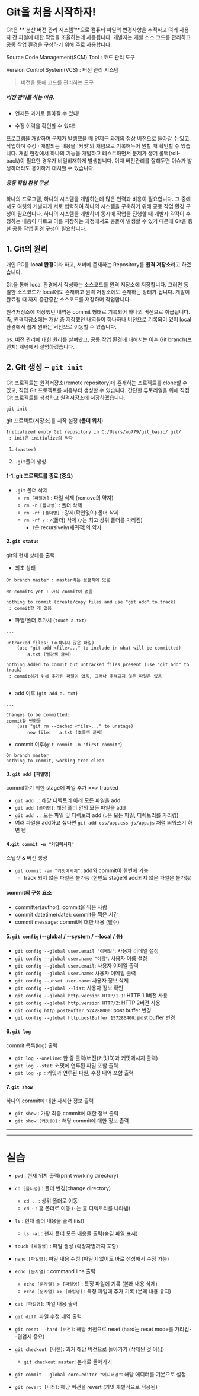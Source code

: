 # Git을 처음 시작하자!



Git은 **'분산 버전 관리 시스템'**으로 컴퓨터 파일의 변경사항을 추적하고 여러 사용자 간 파일에 대한 작업을 조율하는데 사용됩니다. 개발자는 개발 소스 코드를 관리하고 공동 작업 환경을 구성하기 위해 주로 사용합니다.



Source Code Management(SCM) Tool : 코드 관리 도구

Version Control System(VCS) : 버전 관리 시스템

> 버전을 통해 코드를 관리하는 도구



##### 버전 관리를 하는 이유.

* 언제든 과거로 돌아갈 수 있다!

* 수정 이력을 확인할 수 있다!

프로그램을 개발하며 문제가 발생했을 때 언제든 과거의 정상 버전으로 돌아갈 수 있고, 작업하며 수정 · 개발되는 내용을 '커밋'의 개념으로 기록해두어 원할 때 확인할 수 있습니다. 개발 현장에서 하나의 기능을 개발하고 테스트하면서 문제가 생겨 롤백(roll-back)이 필요한 경우가 비일비재하게 발생합니다. 이때 버전관리를 잘해두면 이슈가 발생하더라도 용이하게 대처할 수 있습니다.



##### 공동 작업 환경 구성.

하나의 프로그램, 하나의 시스템을 개발하는데 많은 인력과 비용이 필요합니다. 그 중에서도 여럿의 개발자가 서로 협력하여 하나의 시스템을 구축하기 위해 공동 작업 환경 구성이 필요합니다. 하나의 시스템을 개발하며 동시에 작업을 진행할 때 개발자 각각이 수정하는 내용이 다르고 이를 저장하는 과정에서도 충돌이 발생할 수 있기 때문에 Git을 통한 공동 작업 환경 구성이 필요합니다.





## 1. Git의 원리



개인 PC를 **local 환경**이라 하고,
서버에 존재하는 Repository를 **원격 저장소**라고 하겠습니다. 

Git을 통해 local 환경에서 작성하는 소스코드를 원격 저장소에 저장합니다. 그러면 동일한 소스코드가 local에도 존재하고 원격 저장소에도 존재하는 상태가 됩니다. 개발이 완료될 때 까지 중간중간 소스코드를 저장하며 작업합니다. 

원격저장소에 저장했던 내역은 commit 형태로 기록되어 하나의 버전으로 취급됩니다. 즉, 원격저장소에는 개발 중 저장했던 내역들이 하나하나 버전으로 기록되어 있어 local 환경에서 쉽게 원하는 버전으로 이동할 수 있습니다.

ps. 버전 관리에 대한 원리를 살펴봤고, 공동 작업 환경에 대해서는 이후 Git branch(브랜치) 개념에서 설명하겠습니다.





## 2. Git 생성	~	`git init`



Git 프로젝트는 원격저장소(remote repository)에 존재하는 프로젝트를 clone할 수 있고, 직접 Git 프로젝트를 처음부터 생성할 수 있습니다. 간단한 튜토리얼을 위해 직접 Git 프로젝트를 생성하고 원격저장소에 저장하겠습니다.



`git init`

git 프로젝트(저장소)를 시작 설정 (**폴더 위치**)

```
Initialized empty Git repository in C:/Users/wo779/git_basic/.git/
 : init은 initialize의 약자 
```

1. `(master)`

2. `.git`폴더 생성

#### 1-1. git 프로젝트를 종료 (중요)

* `.git` 폴더 삭제
  * `rm [파일명]` : 파일 삭제 (remove의 약자)
  * `rm -r [폴더명]` : 폴더 삭제
  * `rm -rf [폴더명]` : 강제(확인없이) 폴더 삭제
  * `rm -rf /` : `/`(폴더) 삭제 (`/`는 최고 상위 폴더를 가리킴)
    * r은 recursively(재귀적)의 약자



#### 2. `git status`

git의 현재 상태를 출력

* 최초 상태

```
On branch master : master라는 브랜치에 있음

No commits yet : 아직 commit이 없음

nothing to commit (create/copy files and use "git add" to track)
 : commit할 게 없음
```



* 파일/폴더 추가시 (`touch a.txt`)

```
...

untracked files: (추적되지 않은 파일)
	(use "git add <file>..." to include in what will be committed)
		a.txt (빨강색 글씨)

nothing added to commit but untracked files present (use "git add" to track)
 : commit하기 위해 추가된 파일이 없음, 그러나 추적되지 않은 파일은 있음
 
```



* add 이후 (`git add a. txt`)

```
...

Changes to be committed:
commit할 변화들
	(use "git rm --cached <file>..." to unstage)
		new file:	a.txt (초록색 글씨)
```



* commit 이후(`git commit -m "first commit"`)

```
On branch master
nothing to commit, working tree clean
```



#### 3. `git add [파일명]`

commit하기 위한 stage에 파일 추가  ==>  tracked

* `git add .`: 해당 디렉토리 아래 모든 파일을 add
* `git add [폴더명]`: 해당 폴더 안의 모든 파일을 add
* `git add .` : 모든 파일 및 디렉토리 add (`.`은 모든 파일, 디렉토리를 가리킴) 
* 여러 파일을 add하고 싶다면 `git add css/app.css js/app.js` 처럼 띄워쓰기 하면 됌



#### 4.`git commit -m "커밋메시지"`

스냅샷 & 버전 생성

* `git commit -am "커밋메시지"`: add와 commit이 한번에 가능
  * track 되지 않은 파일은 불가능 (한번도 stage에 add되지 않은 파일은 불가능)

#### commit의 구성 요소

* committer(author): commit을 찍은 사람
* commit datetime(date): commit을 찍은 시간
* commit message: commit에 대한 내용 (필수)



#### 5. `git config` (--global / --system / --local / 등)

* `git config --global user.email "이메일"`: 사용자 이메일 설정
* `git config --global user.name "이름"`: 사용자 이름 설정
* `git config --global user.email`: 사용자 이메일 출력
* `git config --global user.name`: 사용자 이메일 출력
* `git config --unset user.name`: 사용자 정보 삭제
* `git config --global --list`: 사용자 정보 확인
* `git config --global http.version HTTP/1.1`: HTTP 1.1버전 사용
* `git config --global http.version HTTP/2`: HTTP 2버전 사용
* `git config http.postBuffer 524288000`: post buffer 변경
* `git config --global http.postBuffer 157286400`: post buffer 변경



#### 6. `git log`

commit 목록(log) 출력

* `git log --oneline`: 한 줄 출력(버전(커밋ID)과 커밋메시지 출력)
* `git log --stat`: 커밋에 연루된 파일 포함 출력
* `git log -p `: 커밋과 연루된 파일, 수정 내역 포함 출력



#### 7. `git show`

하나의 commit에 대한 자세한 정보 출력

* `git show` : 가장 최종 commit에 대한 정보 출력
* `git show [커밋ID]` : 해당 commit에 대한 정보 출력





___

___





# 실습



* `pwd` : 현재 위치 출력(print working directory)
* `cd [폴더명]` : 폴더 변경(change directory)
  * `cd ..` : 상위 폴더로 이동
  * `cd ~` : 홈 폴더로 이동 (`~`는 홈 디렉토리를 나타냄)
* `ls` : 현재 폴더 내용물 출력 (list)
  * `ls -al` : 현재 폴더 모든 내용물 출력(숨김 파일 표시)



* `touch [파일명]` : 파일 생성 (확장자명까지 포함)
* `nano [파일명]`: 파일 내용 수정 (파일이 없어도 바로 생성해서 수정 가능)
* `echo [문자열]` : command line 출력
  * `echo [문자열] > [파일명]` : 특정 파일에 기록 (본래 내용 삭제)
  * `echo [문자열] >> [파일명]` : 특정 파일에 추가 기록 (본래 내용 유지)
* `cat [파일명]`: 파일 내용 출력
* `git diff`: 파일 수정 내역 출력



* `git reset --hard [버전]`: 해당 버전으로 reset (hard는 reset mode를 가리킴--협업시 중요)

* `git checkout [버전]`: 과거 해당 버전으로 돌아가기 (삭제된 것 아님)
  * `git checkout master`: 본래로 돌아가기



* `git commit --global core.editor "에디터명"`: 해당 에디터를 기본으로 설정



* `git revert [버전]`: 해당 버전을 revert (커밋 개별적으로 적용됨)